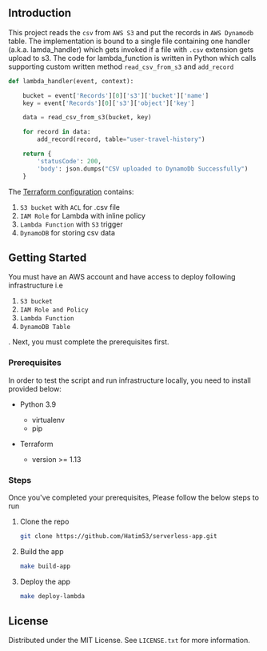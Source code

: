 ## Introduction

This project reads the `csv` from `AWS S3` and put the records in `AWS Dynamodb` table.
The implementation is bound to a single file containing one handler (a.k.a. lamda_handler)
which gets invoked if a file with `.csv` extension gets upload to s3.
The code for lambda_function is written in Python which calls supporting custom written 
method `read_csv_from_s3` and `add_record` 

```python
def lambda_handler(event, context):

    bucket = event['Records'][0]['s3']['bucket']['name']
    key = event['Records'][0]['s3']['object']['key']

    data = read_csv_from_s3(bucket, key)

    for record in data:
        add_record(record, table="user-travel-history")

    return {
        'statusCode': 200,
        'body': json.dumps("CSV uploaded to DynamoDb Successfully")
    }

```

The [Terraform configuration](infra/main.tf) contains:
1. `S3 bucket` with `ACL` for .csv file
2. `IAM Role` for Lambda with inline policy 
3. `Lambda Function` with `S3` trigger
4. `DynamoDB` for storing csv data


<!-- GETTING STARTED -->
## Getting Started

You must have an AWS account and have access to deploy following infrastructure i.e
1. `S3 bucket`
2. `IAM Role and Policy`
3. `Lambda Function`
4. `DynamoDB Table`

. Next, you must complete the prerequisites first.

<!-- Prerequisites -->
### Prerequisites

In order to test the script and run infrastructure locally, you need to install provided below:  
* Python 3.9
    * virtualenv
    * pip
    
* Terraform
    * version >= 1.13

<!-- Steps -->
### Steps

Once you've completed your prerequisites, Please follow the below steps to run 

1. Clone the repo
   ```sh
   git clone https://github.com/Hatim53/serverless-app.git
   ```
3. Build the app
   ```sh
   make build-app
   ```
4. Deploy the app
   ```sh
   make deploy-lambda
   ```

<!-- LICENSE -->
## License

Distributed under the MIT License. See `LICENSE.txt` for more information.
